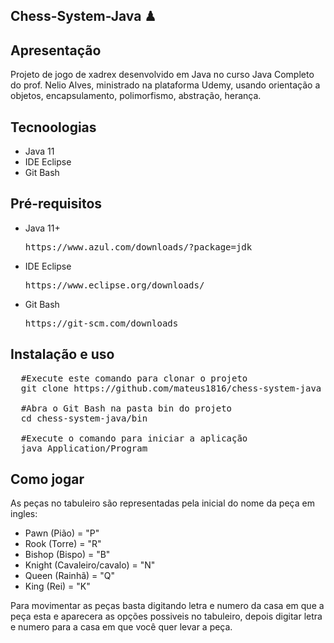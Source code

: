 ## Chess-System-Java ♟

## Apresentação

Projeto de jogo de xadrex desenvolvido em Java no curso Java Completo do prof. Nelio Alves, ministrado na plataforma Udemy, usando orientação a objetos,
encapsulamento, polimorfismo, abstração, herança.

## Tecnoologias

- Java 11
- IDE Eclipse
- Git Bash

## Pré-requisitos

<ul>
<li> <p> Java 11+</p> </li>
  <pre>https://www.azul.com/downloads/?package=jdk</pre>
<li><p> IDE Eclipse</p></li>
  <pre>https://www.eclipse.org/downloads/</pre>
 <li><p> Git Bash</p></li>
  <pre>https://git-scm.com/downloads</pre> 
</ul>

## Instalação e uso

<pre>
  #Execute este comando para clonar o projeto
  git clone https://github.com/mateus1816/chess-system-java
  
  #Abra o Git Bash na pasta bin do projeto
  cd chess-system-java/bin
  
  #Execute o comando para iniciar a aplicação
  java Application/Program
</pre>

## Como jogar

As peças no tabuleiro são representadas pela inicial do nome da peça em ingles:

- Pawn (Pião) = "P"
- Rook (Torre) = "R"
- Bishop (Bispo) = "B"
- Knight (Cavaleiro/cavalo) = "N"
- Queen (Rainhã) = "Q"
- King (Rei) = "K"

Para movimentar as peças basta digitando letra e numero da casa em que a peça esta e aparecera as opções possiveis no tabuleiro, depois digitar letra e numero para a casa em que
você quer levar a peça.
